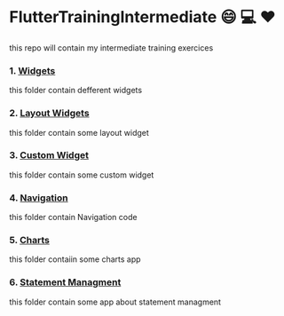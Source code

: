 # FlutterTrainingIntermediate :smile: :computer: :hearts:
this repo will contain my intermediate training exercices 

### 1. [Widgets](https://github.com/LenouarMiloud/FlutterTrainingIntermediate/tree/main/Widgets)
  this folder contain defferent widgets

### 2. [Layout Widgets](https://github.com/LenouarMiloud/FlutterTrainingIntermediate/tree/main/LayoutWidgets)
  this folder contain some layout widget

### 3. [Custom Widget](https://github.com/LenouarMiloud/FlutterTrainingIntermediate/tree/main/CustomWidgets)
  this folder contain some custom widget

### 4. [Navigation](https://github.com/LenouarMiloud/FlutterTrainingIntermediate/tree/main/Navigation)
  this folder contain Navigation code
  
### 5. [Charts](https://github.com/LenouarMiloud/FlutterTrainingIntermediate/tree/main/Charts)
  this folder contaiin some charts app
  
### 6. [Statement Managment](https://github.com/LenouarMiloud/FlutterTrainingIntermediate/tree/main/StatementManagment)
  this folder contain some app about statement managment 
  
  

